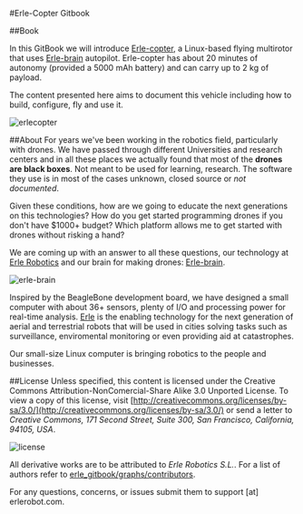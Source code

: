 
#Erle-Copter Gitbook

##Book

In this GitBook we will introduce [Erle-copter](http://erlerobotics.com/blog/tienda/erle-copter), a Linux-based flying multirotor that uses [Erle-brain](http://erlerobotics.com/blog/tienda/erle-brain) autopilot. Erle-copter has about 20 minutes of autonomy (provided a 5000 mAh battery) and can carry up to 2 kg of payload.

The content presented here aims to document this vehicle including how to build, configure, fly and use it.

![erlecopter](https://erlerobotics.com/blog/wp-content/uploads/2014/12/erlecopter1.0.png)


##About
For years we've been working in the robotics field, particularly with drones. We have passed through different Universities and research centers and in all these places we actually found that most of the **drones are black boxes**. Not meant to be used for learning, research. The software they use is in most of the cases unknown, closed source or *not documented*.

Given these conditions, how are we going to educate the next generations on this technologies? How do you get started programming drones if you don't have $1000+ budget? Which platform allows me to get started with drones without risking a hand?

We are coming up with an answer to all these questions, our technology at [Erle Robotics](http://erlerobotics.com) and our brain for making drones: [Erle-brain](http://erlerobotics.com/blog/tienda/erle-brain).

![erle-brain](https://erlerobotics.com/blog/wp-content/uploads/2014/06/erlebrain-focus.png)

Inspired by the BeagleBone development board, we have designed a small computer with about 36+ sensors, plenty of I/O and processing power for real-time analysis. [Erle](http://erlerobotics.com) is the enabling technology for the next generation of aerial and terrestrial robots that will be used in cities solving tasks such as surveillance, enviromental monitoring or even providing aid at catastrophes.

Our small-size Linux computer is bringing robotics to the people and businesses.


##License
Unless specified, this content is licensed under the Creative Commons Attribution-NonComercial-Share Alike 3.0 Unported License. To view a copy of this license, visit [http://creativecommons.org/licenses/by-sa/3.0/](http://creativecommons.org/licenses/by-sa/3.0/) or send a letter to *Creative Commons, 171 Second Street, Suite 300, San Francisco, California, 94105, USA*.

![license](http://i.creativecommons.org/l/by-nc-sa/4.0/88x31.png)

All derivative works are to be attributed to *Erle Robotics S.L.*. For a list of authors refer to [erle_gitbook/graphs/contributors](https://github.com/erlerobot/erle_gitbook_erlecopter/graphs/contributors).

For any questions, concerns, or issues submit them to support [at] erlerobot.com.
